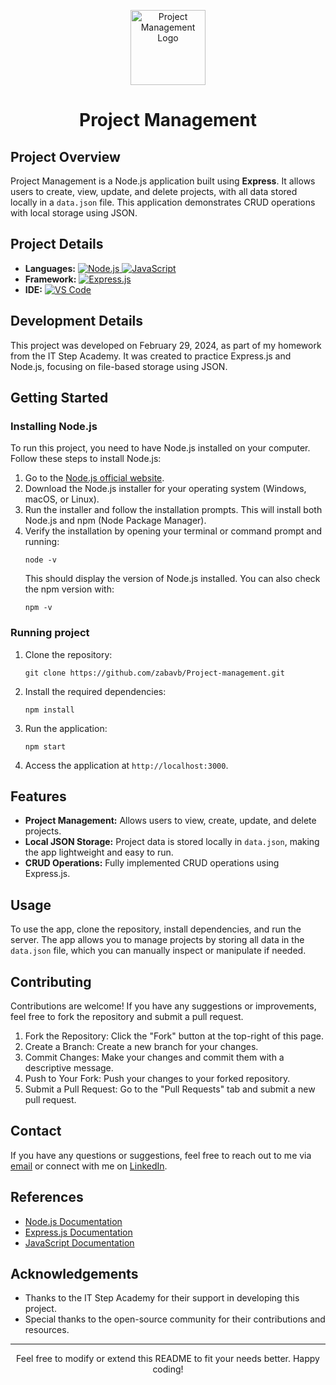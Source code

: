<p align="center">
  <img src="https://img.icons8.com/fluency/100/node-js.png" alt="Project Management Logo" width="120" height="120">
</p>

<h1 align="center">Project Management</h1>

<h2>Project Overview</h2>
<p>Project Management is a Node.js application built using <strong>Express</strong>. It allows users to create, view, update, and delete projects, with all data stored locally in a <code>data.json</code> file. This application demonstrates CRUD operations with local storage using JSON.</p>

<h2>Project Details</h2>
<ul>
  <li><strong>Languages:</strong> 
    <a href="https://nodejs.org/en/docs/" target="_blank">
      <img src="https://img.shields.io/badge/Node.js-339933?style=flat&logo=node.js&logoColor=white" alt="Node.js">
    </a>
    <a href="https://developer.mozilla.org/en-US/docs/Web/JavaScript" target="_blank">
      <img src="https://img.shields.io/badge/JavaScript-F7DF1E?style=flat&logo=javascript&logoColor=white" alt="JavaScript">
    </a>
  </li>
  <li><strong>Framework:</strong> 
    <a href="https://expressjs.com/" target="_blank">
      <img src="https://img.shields.io/badge/Express.js-000000?style=flat&logo=express&logoColor=white" alt="Express.js">
    </a>
  </li>
  <li><strong>IDE:</strong> 
    <a href="https://code.visualstudio.com/" target="_blank">
      <img src="https://img.shields.io/badge/VS%20Code-007ACC?style=flat&logo=visual-studio-code&logoColor=white" alt="VS Code">
    </a>
  </li>
</ul>

<h2>Development Details</h2>
<p>This project was developed on February 29, 2024, as part of my homework from the IT Step Academy. It was created to practice Express.js and Node.js, focusing on file-based storage using JSON.</p>

<h2>Getting Started</h2>
<h3>Installing Node.js</h3>
<p>To run this project, you need to have Node.js installed on your computer. Follow these steps to install Node.js:</p>
<ol>
  <li>Go to the <a href="https://nodejs.org/" target="_blank">Node.js official website</a>.</li>
  <li>Download the Node.js installer for your operating system (Windows, macOS, or Linux).</li>
  <li>Run the installer and follow the installation prompts. This will install both Node.js and npm (Node Package Manager).</li>
  <li>Verify the installation by opening your terminal or command prompt and running:
    <pre><code>node -v</code></pre>
    <p>This should display the version of Node.js installed. You can also check the npm version with:
    <pre><code>npm -v</code></pre>
  </li>
</ol>
<h3>Running project</h3>
<ol>
  <li>Clone the repository:
    <pre><code>git clone https://github.com/zabavb/Project-management.git</code></pre>
  </li>
  <li>Install the required dependencies:
    <pre><code>npm install</code></pre>
  </li>
  <li>Run the application:
    <pre><code>npm start</code></pre>
  </li>
  <li>Access the application at <code>http://localhost:3000</code>.</li>
</ol>

<h2>Features</h2>
<ul>
  <li><strong>Project Management:</strong> Allows users to view, create, update, and delete projects.</li>
  <li><strong>Local JSON Storage:</strong> Project data is stored locally in <code>data.json</code>, making the app lightweight and easy to run.</li>
  <li><strong>CRUD Operations:</strong> Fully implemented CRUD operations using Express.js.</li>
</ul>

<h2>Usage</h2>
<p>To use the app, clone the repository, install dependencies, and run the server. The app allows you to manage projects by storing all data in the <code>data.json</code> file, which you can manually inspect or manipulate if needed.</p>

<h2>Contributing</h2>
<p>Contributions are welcome! If you have any suggestions or improvements, feel free to fork the repository and submit a pull request.</p>
<ol>
  <li>Fork the Repository: Click the "Fork" button at the top-right of this page.</li>
  <li>Create a Branch: Create a new branch for your changes.</li>
  <li>Commit Changes: Make your changes and commit them with a descriptive message.</li>
  <li>Push to Your Fork: Push your changes to your forked repository.</li>
  <li>Submit a Pull Request: Go to the "Pull Requests" tab and submit a new pull request.</li>
</ol>

<h2>Contact</h2>
<p>If you have any questions or suggestions, feel free to reach out to me via <a href="mailto:bilonizkavik@agmail.com">email</a> or connect with me on <a href="https://www.linkedin.com/in/viktor-bilonizhka" target="_blank">LinkedIn</a>.</p>

<h2>References</h2>
<ul>
  <li><a href="https://nodejs.org/en/docs/" target="_blank">Node.js Documentation</a></li>
  <li><a href="https://expressjs.com/en/starter/installing.html" target="_blank">Express.js Documentation</a></li>
  <li><a href="https://developer.mozilla.org/en-US/docs/Web/JavaScript" target="_blank">JavaScript Documentation</a></li>
</ul>

<h2>Acknowledgements</h2>
<ul>
  <li>Thanks to the IT Step Academy for their support in developing this project.</li>
  <li>Special thanks to the open-source community for their contributions and resources.</li>
</ul>

<hr>

<p align="center">Feel free to modify or extend this README to fit your needs better. Happy coding!</p>
